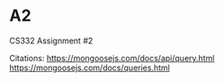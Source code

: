 # A2
CS332 Assignment #2

Citations: https://mongoosejs.com/docs/api/query.html
          https://mongoosejs.com/docs/queries.html
